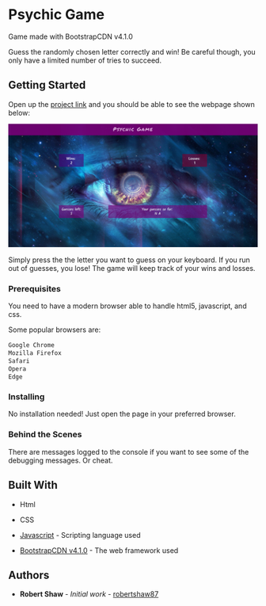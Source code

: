 # Psychic Game
Game made with BootstrapCDN v4.1.0

Guess the randomly chosen letter correctly and win! Be careful though, you only have a limited number of tries to succeed.


## Getting Started

Open up the [project link](https://robertshaw87.github.io/Psychic-Game/) and you should be able to see the webpage shown below:

![Psychic Game](assets/images/readme-game.png "Psychic Game")

Simply press the the letter you want to guess on your keyboard. If you run out of guesses, you lose! The game will keep track of your wins and losses.

### Prerequisites

You need to have a modern browser able to handle html5, javascript, and css. 

Some popular browsers are:
```
Google Chrome
Mozilla Firefox
Safari
Opera
Edge
```

### Installing

No installation needed! Just open the page in your preferred browser.

### Behind the Scenes

There are messages logged to the console if you want to see some of the debugging messages. Or cheat.

## Built With

* Html

* CSS

* [Javascript](https://www.javascript.com/) - Scripting language used

* [BootstrapCDN v4.1.0](https://getbootstrap.com/docs/4.1/getting-started/introduction/) - The web framework used

## Authors

* **Robert Shaw** - *Initial work* - [robertshaw87](https://github.com/robertshaw87)
